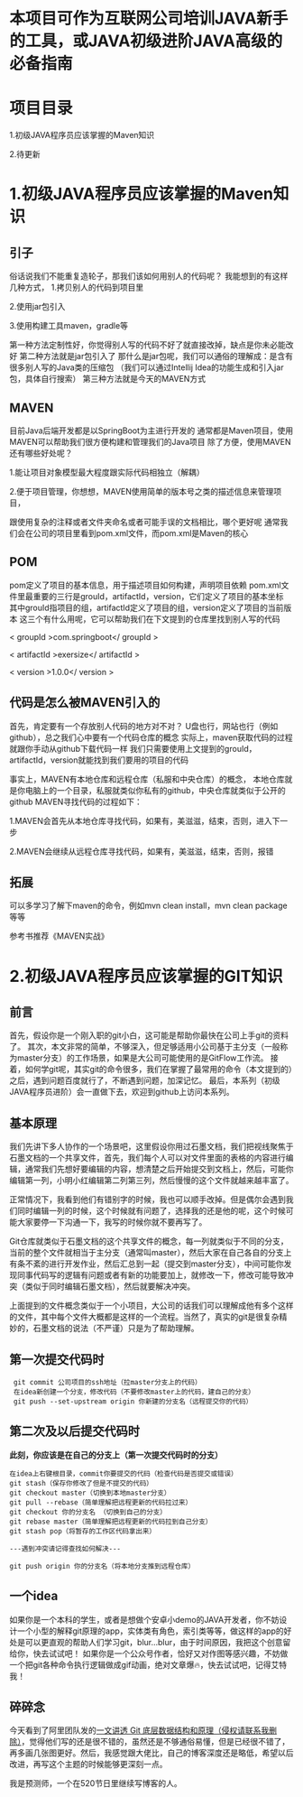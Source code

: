 # 本项目可作为互联网公司培训JAVA新手的工具，或JAVA初级进阶JAVA高级的必备指南
# 项目目录
1.初级JAVA程序员应该掌握的Maven知识

2.待更新

# 1.初级JAVA程序员应该掌握的Maven知识
## 引子
俗话说我们不能重复造轮子，那我们该如何用别人的代码呢？
我能想到的有这样几种方式，
1.拷贝别人的代码到项目里

2.使用jar包引入

3.使用构建工具maven，gradle等

第一种方法定制性好，你觉得别人写的代码不好了就直接改掉，缺点是你未必能改好
第二种方法就是jar包引入了
那什么是jar包呢，我们可以通俗的理解成：是含有很多别人写的Java类的压缩包
（我们可以通过Intellij Idea的功能生成和引入jar包，具体自行搜索）
第三种方法就是今天的MAVEN方式

## MAVEN
目前Java后端开发都是以SpringBoot为主进行开发的
通常都是Maven项目，使用MAVEN可以帮助我们很方便构建和管理我们的Java项目
除了方便，使用MAVEN还有哪些好处呢？

1.能让项目对象模型最大程度跟实际代码相独立（解耦）

2.便于项目管理，你想想，MAVEN使用简单的版本号之类的描述信息来管理项目，

跟使用复杂的注释或者文件夹命名或者可能手误的文档相比，哪个更好呢
通常我们会在公司的项目里看到pom.xml文件，而pom.xml是Maven的核心

## POM
pom定义了项目的基本信息，用于描述项目如何构建，声明项目依赖
pom.xml文件里最重要的三行是grouId，artifactId，version，它们定义了项目的基本坐标
其中grouId指项目的组，artifactId定义了项目的组，version定义了项目的当前版本
这三个有什么用呢，它可以帮助我们在下文提到的仓库里找到别人写的代码

< groupId >com.springboot</ groupId >

< artifactId >exersize</ artifactId >

< version >1.0.0</ version >

## 代码是怎么被MAVEN引入的
首先，肯定要有一个存放别人代码的地方对不对？
U盘也行，网站也行（例如github），总之我们心中要有一个代码仓库的概念
实际上，maven获取代码的过程就跟你手动从github下载代码一样
我们只需要使用上文提到的grouId，artifactId，version就能找到我们要用的项目的代码

事实上，MAVEN有本地仓库和远程仓库（私服和中央仓库）的概念，
本地仓库就是你电脑上的一个目录，私服就类似你私有的github，中央仓库就类似于公开的github
MAVEN寻找代码的过程如下：

1.MAVEN会首先从本地仓库寻找代码，如果有，美滋滋，结束，否则，进入下一步

2.MAVEN会继续从远程仓库寻找代码，如果有，美滋滋，结束，否则，报错

## 拓展
可以多学习了解下maven的命令，例如mvn clean install，mvn clean package等等

参考书推荐《MAVEN实战》

# 2.初级JAVA程序员应该掌握的GIT知识

## 前言
首先，假设你是一个刚入职的git小白，这可能是帮助你最快在公司上手git的资料了。
其次，本文非常的简单，不够深入，但足够适用小公司基于主分支（一般称为master分支）的工作场景，如果是大公司可能使用的是GitFlow工作流。
接着，如何学git呢，其实git的命令很多，我们在掌握了最常用的命令（本文提到的）之后，遇到问题百度就行了，不断遇到问题，加深记忆。
最后，本系列（初级JAVA程序员进阶）会一直做下去，欢迎到github上访问本系列。

## 基本原理
我们先讲下多人协作的一个场景吧，这里假设你用过石墨文档，我们把视线聚焦于石墨文档的一个共享文件，首先，我们每个人可以对文件里面的表格的内容进行编辑，通常我们先想好要编辑的内容，想清楚之后开始提交到文档上，然后，可能你编辑第一列，小明小红编辑第二列第三列，然后慢慢的这个文件就越来越丰富了。

正常情况下，我看到他们有错别字的时候，我也可以顺手改掉。但是偶尔会遇到我们同时编辑一列的时候，这个时候就有问题了，选择我的还是他的呢，这个时候可能大家要停一下沟通一下，我写的时候你就不要再写了。

Git仓库就类似于石墨文档的这个共享文件的概念，每一列就类似于不同的分支，当前的整个文件就相当于主分支（通常叫master），然后大家在自己各自的分支上有条不紊的进行开发作业，然后汇总到一起（提交到master分支），中间可能你发现同事代码写的逻辑有问题或者有新的功能要加上，就修改一下，修改可能导致冲突（类似于同时编辑石墨文档），然后就要解决冲突。

上面提到的文件概念类似于一个小项目，大公司的话我们可以理解成他有多个这样的文件，其中每个文件大概都是这样的一个流程。当然了，真实的git是很复杂精妙的，石墨文档的说法（不严谨）只是为了帮助理解。


## 第一次提交代码时
```
 git commit 公司项目的ssh地址（拉master分支上的代码）
 在idea新创建一个分支，修改代码（不要修改master上的代码，建自己的分支）
 git push --set-upstream origin 你新建的分支名（远程提交你的代码）
```

## 第二次及以后提交代码时
**此刻，你应该是在自己的分支上（第一次提交代码时的分支）**

```
在idea上右键根目录，commit你要提交的代码（检查代码是否提交或错误）
git stash（保存你修改了但是不提交的代码）
git checkout master（切换到本地master分支）
git pull --rebase（简单理解把远程更新的代码拉过来）
git checkout 你的分支名 （切换到自己的分支）
git rebase master（简单理解把远程更新的代码拉到自己分支）
git stash pop（将暂存的工作区代码拿出来）

---遇到冲突请记得查找如何解决---

git push origin 你的分支名（将本地分支推到远程仓库）
```
## 一个idea
如果你是一个本科的学生，或者是想做个安卓小demo的JAVA开发者，你不妨设计一个小型的解释git原理的app，实体类有角色，索引类等等，做这样的app的好处是可以更直观的帮助人们学习git，blur…blur，由于时间原因，我把这个创意留给你，快去试试吧！
如果你是一个公众号作者，恰好又对作图等感兴趣，不妨做一个把git各种命令执行逻辑做成gif动画，绝对文章爆🔥，快去试试吧，记得艾特我！
## 碎碎念
今天看到了阿里团队发的[一文讲透 Git 底层数据结构和原理（侵权请联系我删除）](https://mp.weixin.qq.com/s/l5JU9e6_HrS_-ixiBIrqsA)，觉得他们写的还是很不错的，虽然还是不够通俗易懂，但是已经很不错了，再多画几张图更好。然后，我感觉跟大佬比，自己的博客深度还是略低，希望以后改进，再写这个主题的时候能够更深刻一点。

我是预测师，一个在520节日里继续写博客的人。
